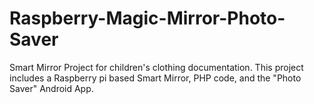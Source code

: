 # Raspberry-Magic-Mirror-Photo-Saver
 Smart Mirror Project for children's clothing documentation. This project includes a Raspberry pi based Smart Mirror, PHP code, and the "Photo Saver" Android App.
